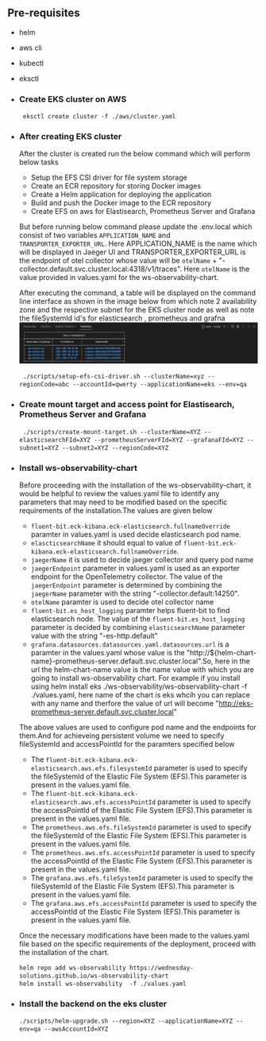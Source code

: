 ## Pre-requisites
- helm
- aws cli
- kubectl
- eksctl

- ### Create EKS cluster on AWS
  
    ```
     eksctl create cluster -f ./aws/cluster.yaml
    ```
- ### After creating EKS cluster
    After the cluster is created run the below command which will perform below tasks
     - Setup the EFS CSI driver for file system storage
     - Create an ECR repository for storing Docker images
     - Create a Helm application for deploying the application
     - Build and push the Docker image to the ECR repository
     - Create EFS on aws for Elastisearch, Prometheus Server and Grafana
       
    But before running below command please update the .env.local which consist of two variables `APPLICATION_NAME` and `TRANSPORTER_EXPORTER_URL`. Here APPLICATION_NAME is the name which will be displayed in Jaeger UI and TRANSPORTER_EXPORTER_URL is the endpoint of otel collector whose value will be 
    `otelName` + "-collector.default.svc.cluster.local:4318/v1/traces". Here `otelName` is the value provided in values.yaml for the ws-observability-chart. 

    After executing the command, a table will be displayed on the command line interface as shown in the image below from which note 2 availability zone and the respective subnet for the EKS cluster node as well as note the fileSystemId id's for elasticsearch , prometheus and grafna
    ![Alt subnets ](./assests/image/subnets.png "subnet table")  

    ```
     ./scripts/setup-efs-csi-driver.sh --clusterName=xyz --regionCode=abc --accountId=qwerty --applicationName=eks --env=qa 
    ```  

- ### Create mount target and access point for Elastisearch, Prometheus Server and Grafana    
  
    ```
     ./scripts/create-mount-target.sh --clusterName=XYZ --elasticsearchFId=XYZ --prometheusServerFId=XYZ --grafanaFId=XYZ --subnet1=XYZ --subnet2=XYZ --regionCode=XYZ 
    ```  

- ### Install ws-observability-chart
    Before proceeding with the installation of the ws-observability-chart, it would be helpful to review the values.yaml file to identify any parameters that may need to be modified based on the specific requirements of the installation.The values are given below 
     - `fluent-bit.eck-kibana.eck-elasticsearch.fullnameOverride` paramter in values.yaml is used decide elasticsearch pod name.
     -  `elascticsearchName` it should equal to value of `fluent-bit.eck-kibana.eck-elasticsearch.fullnameOverride`.
     -  `jaegerName` it is used to decide jaeger collector and query pod name
     -  `jaegerEndpoint` parameter in values.yaml is used as an exporter endpoint for the OpenTelemetry collector. The value of the   `jaegerEndpoint` parameter is determined by combining the `jaegerName` parameter with the string "-collector.default:14250".
     -  `otelName` paramter is used to decide otel collector name
     -  `fluent-bit.es_host_logging` paramter helps fluent-bit to find elasticsearch node. The value of the `fluent-bit.es_host_logging` parameter is decided by combining `elasticsearchName` parameter value with the string "-es-http.default"
     -  `grafana.datasources.datasources.yaml.datasources.url` is a paramter in the values.yaml whose value is the "http://${helm-chart-name}-prometheus-server.default.svc.cluster.local".So, here in the url the helm-chart-name value is the name value with which you are going to install ws-observability chart. For example if you install using helm install eks ./ws-observability/ws-observability-chart -f ./values.yaml, here name of the chart is eks whcih you can replace with any name and therfore the value of url will become  "http://eks-prometheus-server.default.svc.cluster.local"

    The above values are used to configure  pod name and the endpoints for them.And for achieveing persistent volume we need to specify fileSystemId and accessPointId for the paramters specified below
    - The `fluent-bit.eck-kibana.eck-elasticsearch.aws.efs.filesystemId` parameter is used to specify the fileSystemId of the Elastic File System (EFS).This parameter is present in the values.yaml file.
    - The `fluent-bit.eck-kibana.eck-elasticsearch.aws.efs.accessPointId` parameter is used to specify the accessPointId of the Elastic File System (EFS).This parameter is present in the values.yaml file.
    - The `prometheus.aws.efs.fileSystemId` parameter is used to specify the fileSystemId of the Elastic File System (EFS).This parameter is present in the values.yaml file.
    - The `prometheus.aws.efs.accessPointId` parameter is used to specify the accessPointId of the Elastic File System (EFS).This parameter is present in the values.yaml file.
    - The `grafana.aws.efs.fileSystemId` parameter is used to specify the fileSystemId of the Elastic File System (EFS).This parameter is present in the values.yaml file.
    - The `grafana.aws.efs.accessPointId` parameter is used to specify the accessPointId of the Elastic File System (EFS).This parameter is present in the values.yaml file.

    Once the necessary modifications have been made to the values.yaml file based on the specific requirements of the deployment, proceed with the installation of the chart.

    ```
    helm repo add ws-observability https://wednesday-solutions.github.io/ws-observability-chart
    helm install ws-observability  -f ./values.yaml
    ```
- ### Install the backend on the eks cluster

     ```
     ./scripts/helm-upgrade.sh --region=XYZ --applicationName=XYZ --env=qa --awsAccountId=XYZ
     ```            
  